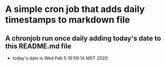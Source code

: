 A simple cron job that adds daily timestamps to markdown file
============================================================
## A chronjob run once daily adding today's date to this README.md file
* today's date is Wed Feb  5 19:59:14 MST 2020
